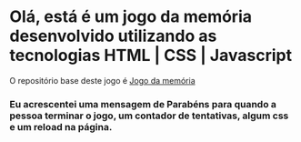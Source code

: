 # Olá, está é um jogo da memória desenvolvido utilizando as tecnologias HTML | CSS | Javascript

O repositório base deste jogo é  [Jogo da memória](https://github.com/SpruceGabriela/jogo-da-memoria-dio) 

### Eu acrescentei uma mensagem de Parabéns para quando a pessoa terminar o jogo, um contador de tentativas, algum css e um reload na página.

